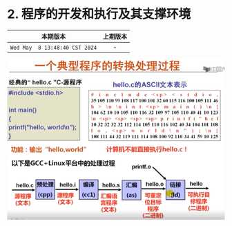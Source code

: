 # 2. 程序的开发和执行及其支撑环境

|本期版本|上期版本
|:---:|:---:
`Wed May  8 13:48:40 CST 2024` | - 

<img src="./01.png" />